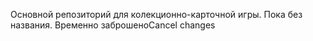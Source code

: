 Основной репозиторий для колекционно-карточной игры.
Пока без названия.
Временно заброшеноCancel changes
